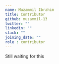 ```yaml
---
name: Muzammil Ibrahim
title: Contributor
github: muzammil-13
twitter: ""
linkedin: ""
slack: ""
joining_date: ""
role : contributor
---
```


Still waiting for this

